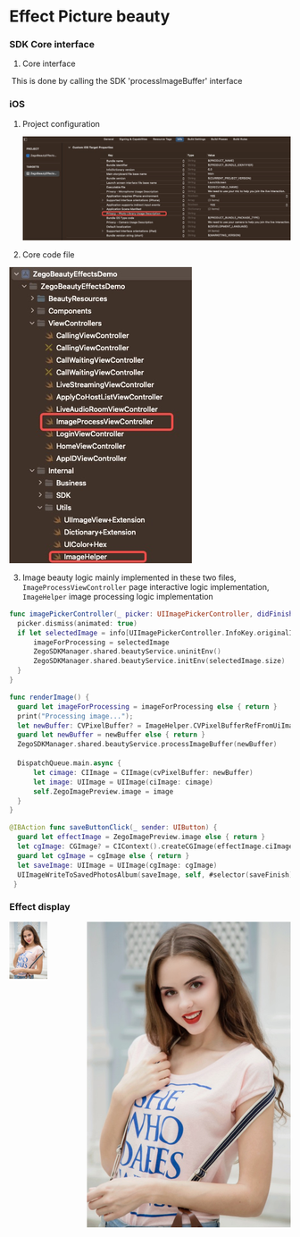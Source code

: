 # Effect Picture beauty

### SDK Core interface

1. Core interface

​	 This is done by calling the SDK 'processImageBuffer' interface

### iOS

1. Project configuration

   ![project_config](Image/project_config.jpg)

   

   

2. Core code file

![core_file](Image/core_file.jpg)



3. Image beauty logic mainly implemented in these two files, ` ImageProcessViewController ` page interactive logic implementation, ` ImageHelper ` image processing logic implementation


```swift
func imagePickerController(_ picker: UIImagePickerController, didFinishPickingMediaWithInfo info: [UIImagePickerController.InfoKey : Any]) {
  picker.dismiss(animated: true)
  if let selectedImage = info[UIImagePickerController.InfoKey.originalImage] as? UIImage {
      imageForProcessing = selectedImage
      ZegoSDKManager.shared.beautyService.uninitEnv()
      ZegoSDKManager.shared.beautyService.initEnv(selectedImage.size)
  }
}
```



```swift
func renderImage() {
  guard let imageForProcessing = imageForProcessing else { return }
  print("Processing image...");
  let newBuffer: CVPixelBuffer? = ImageHelper.CVPixelBufferRefFromUiImage(imageForProcessing)
  guard let newBuffer = newBuffer else { return }
  ZegoSDKManager.shared.beautyService.processImageBuffer(newBuffer)

  DispatchQueue.main.async {
      let cimage: CIImage = CIImage(cvPixelBuffer: newBuffer)
      let image: UIImage = UIImage(ciImage: cimage)
      self.ZegoImagePreview.image = image
  }
}
```


```swift
@IBAction func saveButtonClick(_ sender: UIButton) {
  guard let effectImage = ZegoImagePreview.image else { return }
  let cgImage: CGImage? = CIContext().createCGImage(effectImage.ciImage!, from: effectImage.ciImage!.extent) ?? nil
  guard let cgImage = cgImage else { return }
  let saveImage: UIImage = UIImage(cgImage: cgImage)
  UIImageWriteToSavedPhotosAlbum(saveImage, self, #selector(saveFinish), nil)
 }
```



### Effect display

<img src="Image/original_picture.JPG" alt="original_picture" style="zoom:10%;float: left" /><img src="Image/effect_picture.JPG" alt="effect_picture" style="zoom: 57%; float: right;" />